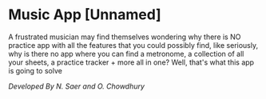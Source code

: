 
# Music App [Unnamed]

A frustrated musician may find themselves wondering why there is NO practice app with all the features that you could possibly find, like seriously, why is there no app where you can find a metronome, a collection of all your sheets, a practice tracker + more all in one? Well, that's what this app is going to solve

_Developed By N. Saer and O. Chowdhury_
